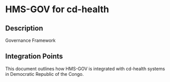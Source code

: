 # HMS-GOV for cd-health

## Description

Governance Framework

## Integration Points

This document outlines how HMS-GOV is integrated with cd-health systems in Democratic Republic of the Congo.
